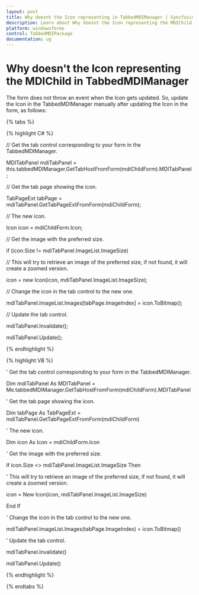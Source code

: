 ```yaml
---
layout: post
title: Why doesnt the Icon representing in TabbedMDIManager | Syncfusion®
description: Learn about Why doesnt the Icon representing the MDIChild in Syncfusion® Windows Forms TabbedMDI control and more details.
platform: windowsforms
control: TabbedMDIPackage
documentation: ug
---
```


# Why doesn't the Icon representing the MDIChild in TabbedMDIManager

The form does not throw an event when the Icon gets updated. So, update the Icon in the TabbedMDIManager manually after updating the Icon in the form, as follows:

{% tabs %}

{% highlight C# %}


// Get the tab control corresponding to your form in the TabbedMDIManager. 

MDITabPanel mdiTabPanel = this.tabbedMDIManager.GetTabHostFromForm(mdiChildForm).MDITabPanel;

// Get the tab page showing the icon. 

TabPageExt tabPage = mdiTabPanel.GetTabPageExtFromForm(mdiChildForm);

// The new icon.

Icon icon = mdiChildForm.Icon;

// Get the image with the preferred size.

if (icon.Size != mdiTabPanel.ImageList.ImageSize)

// This will try to retrieve an image of the preferred size, if not found, it will create a zoomed version.

icon = new Icon(icon, mdiTabPanel.ImageList.ImageSize);

// Change the icon in the tab control to the new one. 

mdiTabPanel.ImageList.Images[tabPage.ImageIndex] = icon.ToBitmap();

// Update the tab control. 

mdiTabPanel.Invalidate();

mdiTabPanel.Update();

{% endhighlight %}

{% highlight VB %}



' Get the tab control corresponding to your form in the TabbedMDIManager. 

Dim mdiTabPanel As MDITabPanel = Me.tabbedMDIManager.GetTabHostFromForm(mdiChildForm).MDITabPanel

' Get the tab page showing the icon. 

Dim tabPage As TabPageExt = mdiTabPanel.GetTabPageExtFromForm(mdiChildForm)

' The new icon.

Dim icon As Icon = mdiChildForm.Icon

' Get the image with the preferred size.

If icon.Size &lt;&gt; mdiTabPanel.ImageList.ImageSize Then

' This will try to retrieve an image of the preferred size, if not found, it will create a zoomed version.

icon = New Icon(icon, mdiTabPanel.ImageList.ImageSize)

End If

' Change the icon in the tab control to the new one. 

mdiTabPanel.ImageList.Images(tabPage.ImageIndex) = icon.ToBitmap()

' Update the tab control. 

mdiTabPanel.Invalidate()

mdiTabPanel.Update()

{% endhighlight %}

{% endtabs %}
